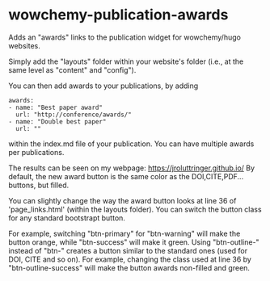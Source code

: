 # wowchemy-publication-awards


Adds an "awards" links to the publication widget for wowchemy/hugo websites. 


Simply add the "layouts" folder within your website's folder (i.e., at the same level as "content" and "config"). 

You can then add awards to your publications, by adding 

```
awards:
- name: "Best paper award"
  url: "http://conference/awards/"
- name: "Double best paper"
  url: ""
```

within the index.md file of your publication. You can have multiple awards per publications. 

The results can be seen on my webpage: https://jroluttringer.github.io/
By default, the new award button is the same color as the DOI,CITE,PDF... buttons, but filled. 

You can slightly change the way the award button looks at line 36 of 'page_links.html' (within the layouts folder). You can switch the button class for any standard bootstrapt button. 

For example, switching "btn-primary" for "btn-warning" will make the button orange, while "btn-success" will make it green. Using "btn-outline-" instead of "btn-" creates a button similar to the standard ones (used for DOI, CITE and so on). For example, changing the class used at line 36 by "btn-outline-success" will make the button awards non-filled and green.
